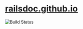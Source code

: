 # [railsdoc.github.io](https://railsdoc.github.io/) 

[![Build Status](https://travis-ci.com/railsdoc/railsdoc.github.io.svg?branch=page-source)](https://travis-ci.com/railsdoc/railsdoc.github.io)
